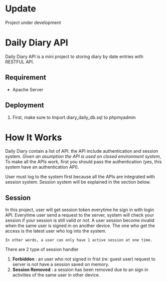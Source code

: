 # Update
Project under development

# Daily Diary API
Daily Diary API is a mini project to storing diary by date entries with RESTFUL API. 

## Requirement
- Apache Server

## Deployment
1. First, make sure to Import diary_daily_db.sql to phpmyadmin

# How It Works
Daily Diary contain a list of API. the API include authentication and session system. *Given an asumption the API is used on closed environment system*, To make all the APIs work, first you should pass the authentication (yes, this system have an authentication API).

User must log to the system first because all the APIs are integrated with session system. Session system will be explained in the section below.

## Session
In this project, user will get session token everytime he sign in with login API. Everytime user send a request to the server, system will check your session if your session is still valid or not. A user session become invalid when the same user is signed in on another device. The one who get the access is the latest user who log into the system.

    
    In other words, a user can only have 1 active session at one time.

There are 2 type of session handler

1. **Forbidden** : an user who not signed in frist (re: guest user) request to server is not have a session saved on memory.
2. **Session Removed** : a session has been removed due to an sign in activities of the same user in other device.



